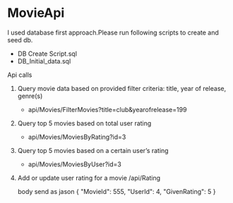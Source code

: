 # MovieApi
I used database first approach.Please run following scripts to create and seed db.
- DB Create Script.sql
- DB_Initial_data.sql

Api calls
1. Query movie data based on provided filter criteria: title, year of release, genre(s)
   - api/Movies/FilterMovies?title=club&yearofrelease=199
2. Query top 5 movies based on total user rating
    - api/Movies/MoviesByRating?id=3
3. Query top 5 movies based on a certain user’s rating
   - api/Movies/MoviesByUser?id=3
4. Add or update user rating for a movie
   /api/Rating
   
   body send as jason
     {
        "MovieId": 555,
        "UserId": 4,
        "GivenRating": 5
    }
